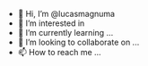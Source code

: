 - 👋 Hi, I’m @lucasmagnuma
- 👀 I’m interested in 
- 🌱 I’m currently learning ...
- 💞️ I’m looking to collaborate on ...
- 📫 How to reach me ...

<!---
lucasmagnuma/lucasmagnuma is a ✨ special ✨ repository because its `README.md` (this file) appears on your GitHub profile.
You can click the Preview link to take a look at your changes.
--->
